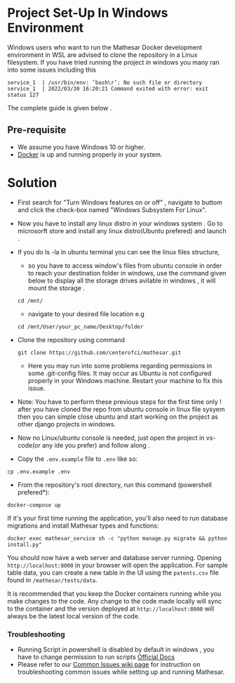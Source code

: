 # Project Set-Up In Windows Environment
Windows users who want to run the Mathesar Docker development environment in WSL are advised to clone the repository in a Linux filesystem. 
If you have tried running the project in windows you many ran into some issues including this 
```
service_1  | /usr/bin/env: ‘bash\r’: No such file or directory
service_1  | 2022/03/30 16:20:21 Command exited with error: exit status 127
```
The complete guide is given below .
## Pre-requisite
- We assume you have Windows 10 or higher.
- [Docker](https://docs.docker.com/get-docker/) is up and running properly in your system.

# Solution 
 - First search for "Turn Windows features on or off" , navigate to buttom and click the check-box named "Windows Subsystem For Linux".
    
 - Now you have to install any linux distro in your windows system .
  Go to microsorft store and install any linux distro(Ubuntu prefered) and launch .
 - If you do ls -la in ubuntu terminal you can see the linux files structure,
     * so you have to access  window's files from ubuntu console in order to reach your destination folder in windows, use the  command given below to display all the storage drives avilable in windows , it will mount the storage .
     
     ``
     cd /mnt/
     ``
     * navigate to your desired file location e.g 
     ```
     cd /mnt/User/your_pc_name/Desktop/folder
     ```
 - Clone the repository using command
    ``` 
    git clone https://github.com/centerofci/mathesar.git
    ```
    * Here you may run into some problems regarding permissions in some .git-config files. It may occur as Ubuntu is not configured properly in your Windows machine. Restart your machine to fix this issue.
- Note: You have to perform these previous steps for the first time only ! after you have cloned the repo from ubuntu console in linux file sysyem then you can  simple close ubuntu and start working on the project as other django projects in windows.
- Now no Linux/ubuntu console is needed, just open the project in vs-code(or any ide you prefer) and follow along .
 - Copy the `.env.example` file to `.env` like so:
```
cp .env.example .env
```

- From the repository's root directory, run this command (powershell prefered*):
```
docker-compose up
```

If it's your first time running the application, you'll also need to run database migrations and install Mathesar types and functions:
```
docker exec mathesar_service sh -c "python manage.py migrate && python install.py"
```
 You should now have a web server and database server running. Opening `http://localhost:8000` in your browser will open the application. For sample table data, you can create a new table in the UI using the `patents.csv` file found in `/mathesar/tests/data`. 

It is recommended that you keep the Docker containers running while you make changes to the code. Any change to the code made locally will sync to the container and the version deployed at `http://localhost:8000` will always be the latest local version of the code.
### Troubleshooting
 * Running Script in powershell is disabled by default in windows , you have to change permission to run scripts  [Official Docs ](https://docs.microsoft.com/en-us/powershell/module/microsoft.powershell.security/set-executionpolicy?view=powershell-7.2) 
* Please refer to our [Common Issues wiki page](https://wiki.mathesar.org/engineering/common-issues) for instruction on troubleshooting common issues while setting up and running Mathesar.


